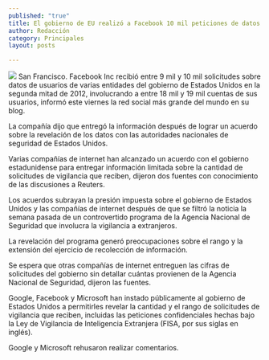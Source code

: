 ```yaml
---
published: "true"
title: El gobierno de EU realizó a Facebook 10 mil peticiones de datos de usuarios
author: Redacción
category: Principales
layout: posts

---
```



![](http://i.imgur.com/nhyUFeDm.jpg)
San Francisco. Facebook Inc recibió entre 9 mil y 10 mil solicitudes sobre datos de usuarios de varias entidades del gobierno de Estados Unidos en la segunda mitad de 2012, involucrando a entre 18 mil y 19 mil cuentas de sus usuarios, informó este viernes la red social más grande del mundo en su blog.

La compañía dijo que entregó la información después de lograr un acuerdo sobre la revelación de los datos con las autoridades nacionales de seguridad de Estados Unidos.

Varias compañías de internet han alcanzado un acuerdo con el gobierno estadunidense para entregar información limitada sobre la cantidad de solicitudes de vigilancia que reciben, dijeron dos fuentes con conocimiento de las discusiones a Reuters.

Los acuerdos subrayan la presión impuesta sobre el gobierno de Estados Unidos y las compañías de internet después de que se filtró la noticia la semana pasada de un controvertido programa de la Agencia Nacional de Seguridad que involucra la vigilancia a extranjeros.

La revelación del programa generó preocupaciones sobre el rango y la extensión del ejercicio de recolección de información.

Se espera que otras compañías de internet entreguen las cifras de solicitudes del gobierno sin detallar cuántas provienen de la Agencia Nacional de Seguridad, dijeron las fuentes.

Google, Facebook y Microsoft han instado públicamente al gobierno de Estados Unidos a permitirles revelar la cantidad y el rango de solicitudes de vigilancia que reciben, incluidas las peticiones confidenciales hechas bajo la Ley de Vigilancia de Inteligencia Extranjera (FISA, por sus siglas en inglés).

Google y Microsoft rehusaron realizar comentarios.
